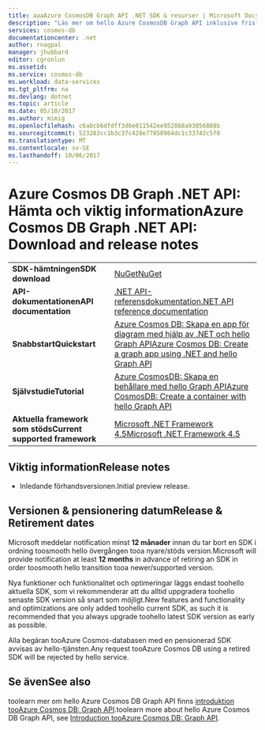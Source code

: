 ```yaml
---
title: aaaAzure CosmosDB Graph API .NET SDK & resurser | Microsoft Docs
description: "Läs mer om hello Azure CosmosDB Graph API inklusive frisläppningsdatum, tillbakadragning datum och ändringar mellan varje version."
services: cosmos-db
documentationcenter: .net
author: rnagpal
manager: jhubbard
editor: cgronlun
ms.assetid: 
ms.service: cosmos-db
ms.workload: data-services
ms.tgt_pltfrm: na
ms.devlang: dotnet
ms.topic: article
ms.date: 05/10/2017
ms.author: mimig
ms.openlocfilehash: c6abcb6dfdff3d6e011542ee952868a93056888b
ms.sourcegitcommit: 523283cc1b3c37c428e77850964dc1c33742c5f0
ms.translationtype: MT
ms.contentlocale: sv-SE
ms.lasthandoff: 10/06/2017
---
```

# <a name="azure-cosmos-db-graph-net-api-download-and-release-notes"></a><span data-ttu-id="ad054-103">Azure Cosmos DB Graph .NET API: Hämta och viktig information</span><span class="sxs-lookup"><span data-stu-id="ad054-103">Azure Cosmos DB Graph .NET API: Download and release notes</span></span>

|   |   |
|---|---|
|<span data-ttu-id="ad054-104">**SDK-hämtningen**</span><span class="sxs-lookup"><span data-stu-id="ad054-104">**SDK download**</span></span>|[<span data-ttu-id="ad054-105">NuGet</span><span class="sxs-lookup"><span data-stu-id="ad054-105">NuGet</span></span>](https://aka.ms/acdbgraphnuget)|
|<span data-ttu-id="ad054-106">**API-dokumentationen**</span><span class="sxs-lookup"><span data-stu-id="ad054-106">**API documentation**</span></span>|[<span data-ttu-id="ad054-107">.NET API-referensdokumentation</span><span class="sxs-lookup"><span data-stu-id="ad054-107">.NET API reference documentation</span></span>](https://aka.ms/acdbgraphapiref)|
|<span data-ttu-id="ad054-108">**Snabbstart**</span><span class="sxs-lookup"><span data-stu-id="ad054-108">**Quickstart**</span></span>|[<span data-ttu-id="ad054-109">Azure Cosmos DB: Skapa en app för diagram med hjälp av .NET och hello Graph API</span><span class="sxs-lookup"><span data-stu-id="ad054-109">Azure Cosmos DB: Create a graph app using .NET and hello Graph API</span></span>](create-graph-dotnet.md)|
|<span data-ttu-id="ad054-110">**Självstudie**</span><span class="sxs-lookup"><span data-stu-id="ad054-110">**Tutorial**</span></span>|[<span data-ttu-id="ad054-111">Azure CosmosDB: Skapa en behållare med hello Graph API</span><span class="sxs-lookup"><span data-stu-id="ad054-111">Azure CosmosDB: Create a container with hello Graph API</span></span>](tutorial-develop-graph-dotnet.md)|
|<span data-ttu-id="ad054-112">**Aktuella framework som stöds**</span><span class="sxs-lookup"><span data-stu-id="ad054-112">**Current supported framework**</span></span>|[<span data-ttu-id="ad054-113">Microsoft .NET Framework 4.5</span><span class="sxs-lookup"><span data-stu-id="ad054-113">Microsoft .NET Framework 4.5</span></span>](https://www.microsoft.com/download/details.aspx?id=30653)|

## <a name="release-notes"></a><span data-ttu-id="ad054-114">Viktig information</span><span class="sxs-lookup"><span data-stu-id="ad054-114">Release notes</span></span>

* <span data-ttu-id="ad054-115">Inledande förhandsversionen.</span><span class="sxs-lookup"><span data-stu-id="ad054-115">Initial preview release.</span></span>

## <a name="release--retirement-dates"></a><span data-ttu-id="ad054-116">Versionen & pensionering datum</span><span class="sxs-lookup"><span data-stu-id="ad054-116">Release & Retirement dates</span></span>
<span data-ttu-id="ad054-117">Microsoft meddelar notification minst **12 månader** innan du tar bort en SDK i ordning toosmooth hello övergången tooa nyare/stöds version.</span><span class="sxs-lookup"><span data-stu-id="ad054-117">Microsoft will provide notification at least **12 months** in advance of retiring an SDK in order toosmooth hello transition tooa newer/supported version.</span></span>

<span data-ttu-id="ad054-118">Nya funktioner och funktionalitet och optimeringar läggs endast toohello aktuella SDK, som vi rekommenderar att du alltid uppgradera toohello senaste SDK version så snart som möjligt.</span><span class="sxs-lookup"><span data-stu-id="ad054-118">New features and functionality and optimizations are only added toohello current SDK, as such it is recommended that you always upgrade toohello latest SDK version as early as possible.</span></span> 

<span data-ttu-id="ad054-119">Alla begäran tooAzure Cosmos-databasen med en pensionerad SDK avvisas av hello-tjänsten.</span><span class="sxs-lookup"><span data-stu-id="ad054-119">Any request tooAzure Cosmos DB using a retired SDK will be rejected by hello service.</span></span>

## <a name="see-also"></a><span data-ttu-id="ad054-120">Se även</span><span class="sxs-lookup"><span data-stu-id="ad054-120">See also</span></span>
<span data-ttu-id="ad054-121">toolearn mer om hello Azure Cosmos DB Graph API finns [introduktion tooAzure Cosmos DB: Graph API](graph-introduction.md).</span><span class="sxs-lookup"><span data-stu-id="ad054-121">toolearn more about hello Azure Cosmos DB Graph API, see [Introduction tooAzure Cosmos DB: Graph API](graph-introduction.md).</span></span> 
